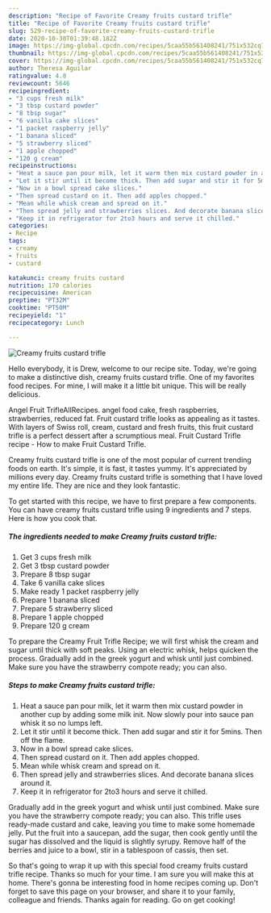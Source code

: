 ```yaml
---
description: "Recipe of Favorite Creamy fruits custard trifle"
title: "Recipe of Favorite Creamy fruits custard trifle"
slug: 529-recipe-of-favorite-creamy-fruits-custard-trifle
date: 2020-10-30T01:39:48.182Z
image: https://img-global.cpcdn.com/recipes/5caa55b561408241/751x532cq70/creamy-fruits-custard-trifle-recipe-main-photo.jpg
thumbnail: https://img-global.cpcdn.com/recipes/5caa55b561408241/751x532cq70/creamy-fruits-custard-trifle-recipe-main-photo.jpg
cover: https://img-global.cpcdn.com/recipes/5caa55b561408241/751x532cq70/creamy-fruits-custard-trifle-recipe-main-photo.jpg
author: Theresa Aguilar
ratingvalue: 4.8
reviewcount: 5646
recipeingredient:
- "3 cups fresh milk"
- "3 tbsp custard powder"
- "8 tbsp sugar"
- "6 vanilla cake slices"
- "1 packet raspberry jelly"
- "1 banana sliced"
- "5 strawberry sliced"
- "1 apple chopped"
- "120 g cream"
recipeinstructions:
- "Heat a sauce pan pour milk, let it warm then mix custard powder in another cup by adding some milk init. Now slowly pour into sauce pan whisk it so no lumps left."
- "Let it stir until it become thick. Then add sugar and stir it for 5mins. Then off the flame."
- "Now in a bowl spread cake slices."
- "Then spread custard on it. Then add apples chopped."
- "Mean while whisk cream and spread on it."
- "Then spread jelly and strawberries slices. And decorate banana slices around it."
- "Keep it in refrigerator for 2to3 hours and serve it chilled."
categories:
- Recipe
tags:
- creamy
- fruits
- custard

katakunci: creamy fruits custard 
nutrition: 170 calories
recipecuisine: American
preptime: "PT32M"
cooktime: "PT50M"
recipeyield: "1"
recipecategory: Lunch

---
```



![Creamy fruits custard trifle](https://img-global.cpcdn.com/recipes/5caa55b561408241/751x532cq70/creamy-fruits-custard-trifle-recipe-main-photo.jpg)

Hello everybody, it is Drew, welcome to our recipe site. Today, we're going to make a distinctive dish, creamy fruits custard trifle. One of my favorites food recipes. For mine, I will make it a little bit unique. This will be really delicious.

Angel Fruit TrifleAllRecipes. angel food cake, fresh raspberries, strawberries, reduced fat. Fruit custard trifle looks as appealing as it tastes. With layers of Swiss roll, cream, custard and fresh fruits, this fruit custard trifle is a perfect dessert after a scrumptious meal. Fruit Custard Trifle recipe - How to make Fruit Custard Trifle.

Creamy fruits custard trifle is one of the most popular of current trending foods on earth. It's simple, it is fast, it tastes yummy. It's appreciated by millions every day. Creamy fruits custard trifle is something that I have loved my entire life. They are nice and they look fantastic.


To get started with this recipe, we have to first prepare a few components. You can have creamy fruits custard trifle using 9 ingredients and 7 steps. Here is how you cook that.

<!--inarticleads1-->

##### The ingredients needed to make Creamy fruits custard trifle:

1. Get 3 cups fresh milk
1. Get 3 tbsp custard powder
1. Prepare 8 tbsp sugar
1. Take 6 vanilla cake slices
1. Make ready 1 packet raspberry jelly
1. Prepare 1 banana sliced
1. Prepare 5 strawberry sliced
1. Prepare 1 apple chopped
1. Prepare 120 g cream


To prepare the Creamy Fruit Trifle Recipe; we will first whisk the cream and sugar until thick with soft peaks. Using an electric whisk, helps quicken the process. Gradually add in the greek yogurt and whisk until just combined. Make sure you have the strawberry compote ready; you can also. 

<!--inarticleads2-->

##### Steps to make Creamy fruits custard trifle:

1. Heat a sauce pan pour milk, let it warm then mix custard powder in another cup by adding some milk init. Now slowly pour into sauce pan whisk it so no lumps left.
1. Let it stir until it become thick. Then add sugar and stir it for 5mins. Then off the flame.
1. Now in a bowl spread cake slices.
1. Then spread custard on it. Then add apples chopped.
1. Mean while whisk cream and spread on it.
1. Then spread jelly and strawberries slices. And decorate banana slices around it.
1. Keep it in refrigerator for 2to3 hours and serve it chilled.


Gradually add in the greek yogurt and whisk until just combined. Make sure you have the strawberry compote ready; you can also. This trifle uses ready-made custard and cake, leaving you time to make some homemade jelly. Put the fruit into a saucepan, add the sugar, then cook gently until the sugar has dissolved and the liquid is slightly syrupy. Remove half of the berries and juice to a bowl, stir in a tablespoon of cassis, then set. 

So that's going to wrap it up with this special food creamy fruits custard trifle recipe. Thanks so much for your time. I am sure you will make this at home. There's gonna be interesting food in home recipes coming up. Don't forget to save this page on your browser, and share it to your family, colleague and friends. Thanks again for reading. Go on get cooking!
